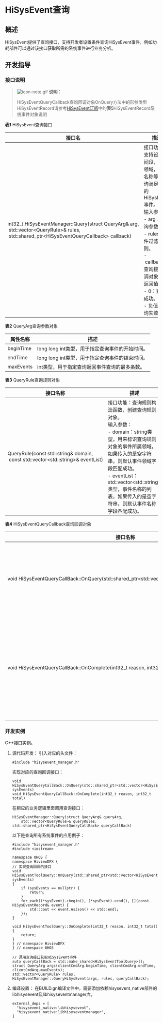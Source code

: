 # HiSysEvent查询


## 概述

HiSysEvent提供了查询接口，支持开发者设置条件查询HiSysEvent事件，例如功耗部件可以通过该接口获取所需的系统事件进行业务分析。


## 开发指导


### 接口说明

> ![icon-note.gif](public_sys-resources/icon-note.gif) **说明：**
>
> HiSysEventQueryCallback查询回调对象OnQuery方法中的形参类型HiSysEventRecord请参考[HiSysEvent订阅](subsys-dfx-hisysevent-listening.md)中的**表5**HiSysEventRecord系统事件对象说明

  **表1** HiSysEvent查询接口

| 接口名 | 描述 |
| -------- | -------- |
| int32_t&nbsp;HiSysEventManager::Query(struct&nbsp;QueryArg&amp;&nbsp;arg,<br/>&nbsp;std::vector&lt;QueryRule&gt;&amp;&nbsp;rules,<br/>&nbsp;std::shared_ptr&lt;HiSysEventQueryCallback&gt;&nbsp;callback) | 接口功能：支持设置时间段，事件领域，事件名称等，查询满足条件的HiSysEvent事件。<br/>输入参数：<br/>-&nbsp;arg：查询参数。<br/>-&nbsp;rules：事件过滤规则。<br/>-&nbsp;callback：查询接口回调对象。<br/>返回值：<br/>-&nbsp;0：查询成功。<br/>-&nbsp;负值：查询失败。 |

  **表2** QueryArg查询参数对象

| 属性名称 | 描述 |
| -------- | -------- |
| beginTime | long&nbsp;long&nbsp;int类型，用于指定查询事件的开始时间。 |
| endTime | long&nbsp;long&nbsp;int类型，用于指定查询事件的结束时间。 |
| maxEvents | int类型，用于指定查询返回事件查询的最多条数。 |

  **表3** QueryRule查询规则对象

| 接口名称 | 描述 |
| -------- | -------- |
| QueryRule(const&nbsp;std::string&amp;&nbsp;domain,<br/>&nbsp;const&nbsp;std::vector&lt;std::string&gt;&amp;&nbsp;eventList) | 接口功能：查询规则构造函数，创建查询规则对象。<br/>输入参数：<br/>-&nbsp;domain：string类型，用来标识查询规则对象的事件所属领域，如果传入的是空字符串，则默认事件领域字段匹配成功。<br/>-&nbsp;eventList：std::vector&lt;std::string&gt;类型，事件名称的列表，如果传入的是空字符串，则默认事件名称字段匹配成功。 |

  **表4** HiSysEventQueryCallback查询回调对象

| 接口名称 | 描述 |
| -------- | -------- |
| void&nbsp;HiSysEventQueryCallBack::OnQuery(std::shared_ptr&lt;std::vector&lt;HiSysEventRecord&gt;&gt;&nbsp;sysEvents) | 接口功能：事件查询的回调。<br/>输入参数：<br/>-&nbsp;sysEvents：返回的事件集合。<br/>返回值：<br/>无。 |
| void&nbsp;HiSysEventQueryCallBack::OnComplete(int32_t&nbsp;reason,&nbsp;int32_t&nbsp;total) | 接口功能：事件查询完成的回调。<br/>输入参数：<br/>-&nbsp;reason：查询结束返回原因，目前默认是0。<br/>-&nbsp;total：本次查询总共返回的事件总数量。<br/>返回值：<br/>无。 |

### 开发实例

C++接口实例。

1. 源代码开发：
     引入对应的头文件：

   ```
   #include "hisysevent_manager.h"
   ```

     实现对应的查询回调接口：

   ```
   void HiSysEventQueryCallBack::OnQuery(std::shared_ptr<std::vector<HiSysEventRecord>> sysEvents)
   void HiSysEventQueryCallBack::OnComplete(int32_t reason, int32_t total)
   ```

     在相应的业务逻辑里面调用查询接口：

   ```
   HiSysEventManager::Query(struct QueryArg& queryArg, 
       std::vector<QueryRule>& queryRules, std::shared_ptr<HiSysEventQueryCallBack> queryCallBack)
   ```

     以下是查询所有系统事件的应用例子：

   ```
   #include "hisysevent_manager.h"
   #include <iostream>

   namespace OHOS {
   namespace HiviewDFX {
   // 实现查询回调的接口
   void HiSysEventToolQuery::OnQuery(std::shared_ptr<std::vector<HiSysEventRecord>> sysEvents)
   {
       if (sysEvents == nullptr) {
           return;
       }
       for_each((*sysEvent).cbegin(), (*sysEvent).cend(), [](const HiSysEventRecord& event) {
           std::cout << event.AsJson() << std::endl;
       });
   }

   void HiSysEventToolQuery::OnComplete(int32_t reason, int32_t total)
   {
       return;
   }
   } // namespace HiviewDFX
   } // namespace OHOS
   
   // 调用查询接口获取HiSysEvent事件
   auto queryCallBack = std::make_shared<HiSysEventToolQuery>();
   struct QueryArg args(clientCmdArg.beginTime, clientCmdArg.endTime, clientCmdArg.maxEvents);
   std::vector<QueryRule> rules;
   HiSysEventManager::QueryHiSysEvent(args, rules, queryCallBack);
   ```

2. 编译设置：
     在BUILD.gn编译文件中，需要添加依赖hisysevent_native部件的libhisysevent及libhisyseventmanager库。
     
   ```
   external_deps = [
     "hisysevent_native:libhisysevent",
     "hisysevent_native:libhisyseventmanager",
   ]
   ```

